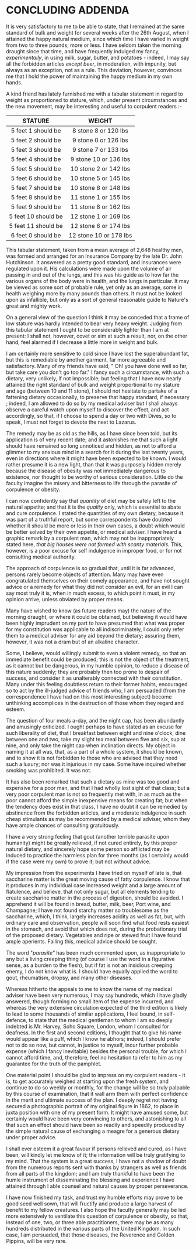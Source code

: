 # CONCLUDING ADDENDA

It is very satisfactory to me to be able to state, that I remained at the same standard of bulk and weight for several weeks after the 26th August, when I attained the happy natural medium, since which time I have varied in weight from two to three pounds, more or less. I have seldom taken the morning draught since that time, and have frequently indulged my fancy, _experimentally_, in using milk, sugar, butter, and potatoes - indeed, I may say all the forbidden articles _except beer_, in moderation, with impunity, but always as an exception, not as a rule. This deviation, however, convinces me that I hold the power of maintaining the happy medium in my own hands.

A kind friend has lately furnished me with a tabular statement in regard to weight as proportioned to stature, which, under present circumstances and the new movement, may be interesting and useful to corpulent readers :-

| STATURE | WEIGHT |
| :---: | :---: |
| 5 feet 1 should be | 8 stone 8 or 120 lbs |
| 5 feet 2 should be | 9 stone 0 or 126 lbs |
| 5 feet 3 should be | 9 stone 7 or 133 lbs |
| 5 feet 4 should be | 9 stone 10 or 136 lbs |
| 5 feet 5 should be | 10 stone 2 or 142 lbs |
| 5 feet 6 should be | 10 stone 5 or 145 lbs |
| 5 feet 7 should be | 10 stone 8 or 148 lbs |
| 5 feet 8 should be | 11 stone 1 or 155 lbs |
| 5 feet 9 should be | 11 stone 8 or 162 lbs |
| 5 feet 10 should be | 12 stone 1 or 169 lbs |
| 5 feet 11 should be | 12 stone 6 or 174 lbs |
| 6 feet 0 should be | 12 stone 10 or 178 lbs |

This tabular statement, taken from a mean average of 2,648 healthy men, was formed and arranged for an Insurance Company by the late Dr. John Hutchinson. It answered as a pretty good standard, and insurances were regulated upon it. His calculations were made upon the volume of air passing in and out of the lungs, and this was his guide as to how far the various organs of the body were in health, and the lungs in particular. It may be viewed as some sort of probable rule, yet only as an average, some in health weighing more by many pounds than others. It must not be looked upon as infallible, but only as a sort of general reasonable guide to Nature's great and mighty work.

On a general view of the question I think it may be conceded that a frame of low stature was hardly intended to bear very heavy weight. Judging from this tabular statement I ought to be considerably lighter than I am at present: I shall not, however, covet or aim at such a result, nor, on the other hand, feel alarmed if I decrease a little more in weight and bulk.

I am certainly more sensitive to cold since I have lost the superabundant fat, but this is remediable by another garment, far more agreeable and satisfactory. Many of my friends have said, " Oh! you have done well so far, but take care you don't go too far." I fancy such a circumstance, with such a dietary, very unlikely, if not impossible; but feeling that I have now nearly attained the right standard of bulk and weight proportional to my stature and age (between 10 and 11 stone), I should not hesitate to partake of a fattening dietary occasionally, to preserve that happy standard, if necessary ; indeed, I am allowed to do so by my medical adviser but I shall always observe a careful watch upon myself to discover the effect, and act accordingly, so that, if I choose to spend a day or two with Dives, so to speak, I must not forget to devote the next to Lazarus.

The remedy may be as old as the hills, as I have since been told, but its application is of very recent date; and it astonishes me that such a light should have remained so long unnoticed and hidden, as not to afford a glimmer to my anxious mind in a search for it during the last twenty years, even in directions where it might have been expected to be known. I would rather presume it is a new light, than that it was purposely hidden merely because the disease of obesity was not immediately dangerous to existence, nor thought to be worthy of serious consideration. Little do the faculty imagine the misery and bitterness to life through the parasite of corpulence or obesity.

I can now confidently say that _quantity_ of diet may be safely left to the natural appetite; and that it is the _quality_ only, which is essential to abate and cure corpulence. I stated the quantities of my own dietary, because it was part of a truthful report, but some correspondents have doubted whether it should be more or less in their own cases, a doubt which would be better solved by their own appetite, or medical adviser. I have heard a graphic remark by a corpulent man, which may not be inappropriately stated here, _that big houses were not formed with scanty materials._ This, however, is a poor excuse for self indulgence in improper food, or for not consulting medical authority.

The approach of corpulence is so gradual that, until it is far advanced, persons rarely become objects of attention. Many may have even congratulated themselves on their comely appearance, and have not sought advice or a remedy for what they did not consider an evil, for an evil I can say most truly it is, when in much excess, to which point it must, in my opinion arrive, unless obviated by proper means.

Many have wished to know (as future readers may) the nature of the morning draught, or where it could be obtained, but believing it would have been highly imprudent on my part to have presumed that what was proper for my constitution was applicable to all indiscriminately, I could only refer them to a medical adviser for any aid beyond the dietary; assuring them, however, it was not a dram but of an alkaline character.

Some, I believe, would wilIingly submit to even a violent remedy, so that an immediate benefit could be produced; this is not the object of the treatment, as it cannot but be dangerous, in my humble opinion, to reduce a disease of this nature suddenly; they are probably then too prone to despair of success, and consider it as unalterably connected with their constitution. Many under this feeling doubtless return to their former habits, encouraged so to act by the ill-judged advice of friends who, I am persuaded (from the correspondence I have had on this most interesting subject) become unthinking accomplices in the destruction of those whom they regard and esteem.

The question of four meals a-day, and the night cap, has been abundantly and amusingly criticized. I ought perhaps to have stated as an excuse for such liberality of diet, that I breakfast between eight and nine o'clock, dine between one and two, take my slight tea meal between five and six, sup at nine, and only take the night cap when inclination directs. My object in naming it at all was, that, as a part of a whole system, it should be known, and to show it is not forbidden to those who are advised that they need such a luxury; nor was it injurious in my case. Some have inquired whether smoking was prohibited. It was not.

It has also been remarked that such a dietary as mine was too good and expensive for a poor man, and that I had wholly lost sight of that class; but a very poor corpulent man is not so frequently met with, in as much as the poor cannot afford the simple inexpensive means for creating fat; but when the tendency does exist in that class, I have no doubt it can be remedied by abstinence from the forbidden articles, and a moderate indulgence in such cheap stimulants as may be recommended by a medical adviser, whom they have ample chances of consulting gratuitously.

I have a very strong feeling that gout (another terrible parasite upon humanity) might be greatly relieved, if not cured entirely, by this proper natural dietary, and sincerely hope some person so afflicted may be induced to practice the harmless plan for three months (as I certainly would if the case were my own) to prove it; but not without advice.

My impression from the experiments I have tried on myself of late is, that saccharine matter is the great moving cause of fatty corpulence. I know that it produces in my individual case increased weight and a large amount of flatulence, and believe, that not only sugar, but all elements tending to create saccharine matter in the process of digestion, should be avoided. I apprehend it will be found in bread, butter, milk, beer, Port wine, and Champagne; I have not found starchy matter so troublesome as the saccharine, which, I think, largely increases acidity as well as fat, but, with ordinary care  and observation, people will soon find what food rests easiest in the stomach, and avoid that which does not, during the probationary trial of the proposed dietary. Vegetables and ripe or stewed fruit I have found ample aperients. Failing this, medical advice should be sought.

The word "_parasite"_ has been much commented upon, as inappropriate to any but a living creeping thing (of course I use the word in a figurative sense, as a burden to the flesh), but if fat is not an insidious creeping enemy, I do not know what is. I should have equally applied the word to gout, rheumatism, dropsy, and many other diseases.

Whereas hitherto the appeals to me to know the name of my medical adviser have been very numerous, I may say hundreds, which I have gladly answered, though forming no small item of the expense incurred, and whereas the very extensive circulation expected of the third edition is likely to lead to some thousands of similar applications, I feel bound, in self-defence, to state that the medical gentleman to whom I am so deeply indebted is Mr. Harvey, Soho Square, London, whom I consulted for deafness. In the first and second editions, I thought that to give his name would appear like a puff, which I know he abhors; indeed, I should prefer not to do so now, but cannot, in justice to myself, incur further probable expense (which I fancy inevitable) besides the personal trouble, for which I cannot afford time, and, therefore, feel no hesitation to refer to him as my guarantee for the truth of the pamphlet.

One material point I should be glad to impress on my corpulent readers - it is, to get accurately weighed at starting upon the fresh system, and continue to do so weekly or monthly, for the change will be so truly palpable by this course of examination, that it wall arm them with perfect confidence in the merit and ultimate success of the plan. I deeply regret not having secured a photographic portrait of my original figure in 1862, to place in juxta position with one of my present form. It might have amused some, but certainly would have been very convincing to others, and astonishing to all that such an effect should have been so readily and speedily produced by the simple natural cause of exchanging a meagre for a generous dietary under proper advice. 

I shall ever esteem it a great favour if persons relieved and cured, as I have been, will kindly let me know of it; the information will be truly gratifying to my mind. That the system is a great success, I have not a shadow of doubt from the numerous reports sent with thanks by strangers as well as friends from all parts of the kingdom; and I am truly thankful to have been the humle instrument of disseminating the blessing and experience I have attained through I able counsel and natural causes by proper perseverance.

I have now finished my task, and trust my humble efforts may prove to be good seed well sown, that will fructify and produce a large harvest of benefit to my fellow creatures. I also hope the faculty generally may be led more extensively to ventilate this question of corpulence or obesity, so that, instead of one, two, or three able practitioners, there may be as many hundreds distributed in the various parts of the United Kingdom. In such case, I am persuaded, that those diseases, the Reverence and Golden Pippins, will be very rare.

